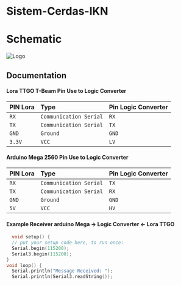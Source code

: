 # Sistem-Cerdas-IKN

# Schematic
![Logo](https://github.com/multimedia-dan-robotika/Sistem-Cerdas-IKN/blob/main/updateskematik.png)

## Documentation

#### Lora TTGO T-Beam Pin Use to Logic Converter

| PIN Lora | Type     | Pin Logic Converter           |
| :-------- | :------- | :------------------------- |
| `RX` | `Communication Serial` |  `RX`|
| `TX` | `Communication Serial` | `TX` |
| `GND` | `Ground` | `GND` |
| `3.3V` | `VCC` | `LV` |


#### Arduino Mega 2560 Pin Use to Logic Converter
| PIN Lora | Type     | Pin Logic Converter           |
| :-------- | :------- | :------------------------- |
| `RX` | `Communication Serial` |  `TX`|
| `TX` | `Communication Serial` | `RX` |
| `GND` | `Ground` | `GND` |
| `5V` | `VCC` | `HV` |


#### Example Receiver arduino Mega -> Logic Converter <- Lora TTGO

```c++
  void setup() {
  // put your setup code here, to run once:
  Serial.begin(115200);
  Serial3.begin(115200);
}
void loop() {
  Serial.println("Message Received: ");
  Serial.println(Serial3.readString());
```
